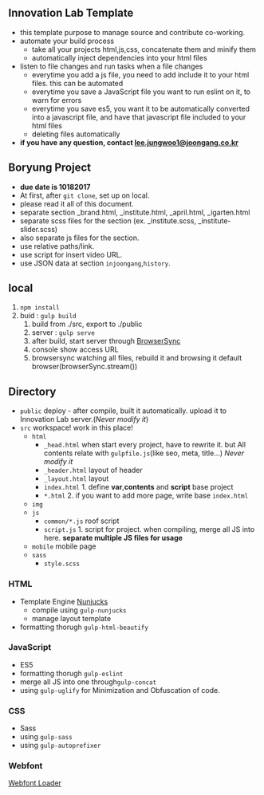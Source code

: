## Innovation Lab Template
- this template purpose to manage source and contribute co-working.
- automate your build process 
   - take all your projects html,js,css, concatenate them and minify them
   - automatically inject dependencies into your html files
- listen to file changes and run tasks when a file changes
   - everytime you add a js file, you need to add include it to your html files. this can be automated
   - everytime you save a JavaScript file you want to run eslint on it, to warn for errors
   - everytime you save es5, you want it to be automatically converted into a javascript file, and have that javascript file included to your html files
   - deleting files automatically
- **if you have any question, contact lee.jungwoo1@joongang.co.kr**

## Boryung Project
- **due date is 10182017**
- At first, after `git clone`, set up on local.
- please read it all of this document.
- separate section  _brand.html, _institute.html, _april.html, _igarten.html
- separate scss files for the section (ex. _institute.scss, _institute-slider.scss) 
- also separate js files for the section.
- use relative paths/link.
- use script for insert video URL.
- use JSON data at section `injoongang`,`history`.

## local
1. `npm install` 
1. buid : `gulp build` 
   1. build from ./src, export to ./public 
   1. server : `gulp serve` 
   1. after build, start server through [BrowserSync](https://www.browsersync.io/)
   1. console show access URL 
   1. browsersync watching all files, rebuild it and browsing it default browser(browserSync.stream())

## Directory 

- `public` deploy - after compile, built it automatically. upload it to Innovation Lab server.(*Never modify it*)
- `src` workspace! work in this place!
   - `html`
      - `_head.html` when start every project, have to rewrite it. but All contents relate with `gulpfile.js`(like seo, meta, title...) *Never modify it*
      - `_header.html` layout of header
      - `_layout.html` layout
      - `index.html` 1. define **var**,**contents** and **script** base project
      - `*.html` 2. if you want to add more page, write base `index.html`
   - `img`
   - `js`
      - `common/*.js` roof script
      - `script.js` 1. script for project. when compiling, merge all JS into here. **separate multiple JS files for usage**
   - `mobile` mobile page
   - `sass` 
      - `style.scss` 

### HTML
- Template Engine [Nunjucks](https://mozilla.github.io/nunjucks)
   - compile using `gulp-nunjucks`
   - manage layout template
- formatting thorugh `gulp-html-beautify`

### JavaScript
- ES5
- formatting thorugh `gulp-eslint`
- merge all JS into one through`gulp-concat`
- using `gulp-uglify` for Minimization and Obfuscation of code.

### CSS
- Sass
- using `gulp-sass`
- using `gulp-autoprefixer`

### Webfont
[Webfont Loader](https://github.com/typekit/webfontloader)

